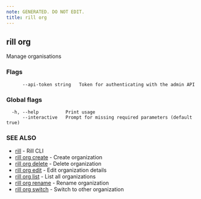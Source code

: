 ```yaml
---
note: GENERATED. DO NOT EDIT.
title: rill org
---
```

## rill org

Manage organisations

### Flags

```
      --api-token string   Token for authenticating with the admin API
```

### Global flags

```
  -h, --help          Print usage
      --interactive   Prompt for missing required parameters (default true)
```

### SEE ALSO

* [rill](../cli.md)	 - Rill CLI
* [rill org create](create.md)	 - Create organization
* [rill org delete](delete.md)	 - Delete organization
* [rill org edit](edit.md)	 - Edit organization details
* [rill org list](list.md)	 - List all organizations
* [rill org rename](rename.md)	 - Rename organization
* [rill org switch](switch.md)	 - Switch to other organization

